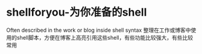 shellforyou-为你准备的shell
===========================

Often described in the work or blog inside shell syntax 
整理在工作或博客中使用的shell脚本，方便在博客上高亮引用这些shell，有些功能比较强大，有些比较常用
